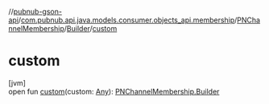 //[pubnub-gson-api](../../../../index.md)/[com.pubnub.api.java.models.consumer.objects_api.membership](../../index.md)/[PNChannelMembership](../index.md)/[Builder](index.md)/[custom](custom.md)

# custom

[jvm]\
open fun [custom](custom.md)(custom: [Any](https://kotlinlang.org/api/core/kotlin-stdlib/kotlin/-any/index.html)): [PNChannelMembership.Builder](index.md)
